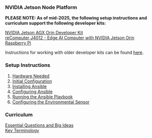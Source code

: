 
### NVIDIA Jetson Node Platform     
**PLEASE NOTE: As of mid-2025, the following setup instructions and curriculum support the following developer kits:**

[NVIDIA Jetson AGX Orin Developer Kit](https://www.seeedstudio.com/NVIDIA-Jetson-AGX-Orin-Developer-Kit-p-5314.html)   
[reComputer J4012 - Edge AI Computer with NVIDIA Jetson Orin](https://www.seeedstudio.com/reComputer-J4012-p-5586.html)   
[Raspberry Pi](https://www.raspberrypi.com)

Instructions for working with older developer kits can be found [here](https://github.com/waggle-sensor/node-platforms/tree/main/nvidia_jetson).

### Setup Instructions
1. [Hardware Needed](./hardware_needed.md)
2. [Initial Configuration](./initial_configuration.md)
3. [Installing Ansible](./installing_ansible.md)
4. [Configuring Ansible](./configuring_ansible.md)
5. [Running the Ansible Playbook](./running_ansible.md)
6. [Configuring the Environmental Sensor](./configuring_env_sensor.md)

### Curriculum
[Essential Questions and Big Ideas](./questions_and_ideas.md)   
[Key Terminology](./key_terminology.md)   

